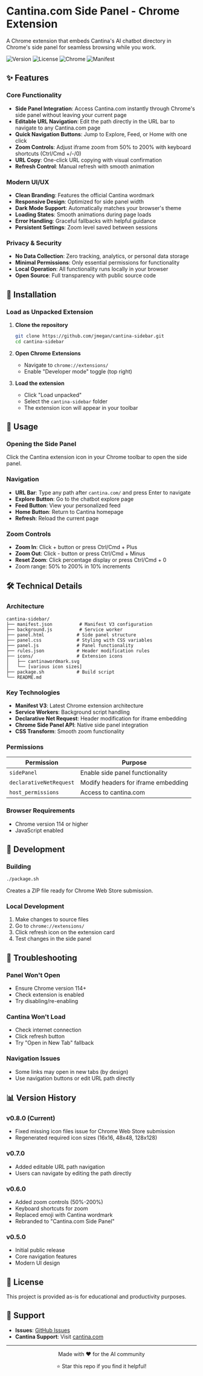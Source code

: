 # Cantina.com Side Panel - Chrome Extension

A Chrome extension that embeds Cantina's AI chatbot directory in Chrome's side panel for seamless browsing while you work.

![Version](https://img.shields.io/badge/version-0.8.0-blue)
![License](https://img.shields.io/badge/license-MIT-green)
![Chrome](https://img.shields.io/badge/Chrome-114%2B-orange)
![Manifest](https://img.shields.io/badge/Manifest-V3-purple)

## ✨ Features

### Core Functionality
- **Side Panel Integration**: Access Cantina.com instantly through Chrome's side panel without leaving your current page
- **Editable URL Navigation**: Edit the path directly in the URL bar to navigate to any Cantina.com page
- **Quick Navigation Buttons**: Jump to Explore, Feed, or Home with one click
- **Zoom Controls**: Adjust iframe zoom from 50% to 200% with keyboard shortcuts (Ctrl/Cmd +/-/0)
- **URL Copy**: One-click URL copying with visual confirmation
- **Refresh Control**: Manual refresh with smooth animation

### Modern UI/UX
- **Clean Branding**: Features the official Cantina wordmark
- **Responsive Design**: Optimized for side panel width
- **Dark Mode Support**: Automatically matches your browser's theme
- **Loading States**: Smooth animations during page loads
- **Error Handling**: Graceful fallbacks with helpful guidance
- **Persistent Settings**: Zoom level saved between sessions

### Privacy & Security
- **No Data Collection**: Zero tracking, analytics, or personal data storage
- **Minimal Permissions**: Only essential permissions for functionality
- **Local Operation**: All functionality runs locally in your browser
- **Open Source**: Full transparency with public source code

## 🚀 Installation

### Load as Unpacked Extension

1. **Clone the repository**
   ```bash
   git clone https://github.com/jmegan/cantina-sidebar.git
   cd cantina-sidebar
   ```

2. **Open Chrome Extensions**
   - Navigate to `chrome://extensions/`
   - Enable "Developer mode" toggle (top right)

3. **Load the extension**
   - Click "Load unpacked"
   - Select the `cantina-sidebar` folder
   - The extension icon will appear in your toolbar

## 📖 Usage

### Opening the Side Panel
Click the Cantina extension icon in your Chrome toolbar to open the side panel.

### Navigation
- **URL Bar**: Type any path after `cantina.com/` and press Enter to navigate
- **Explore Button**: Go to the chatbot explore page
- **Feed Button**: View your personalized feed
- **Home Button**: Return to Cantina homepage
- **Refresh**: Reload the current page

### Zoom Controls
- **Zoom In**: Click + button or press Ctrl/Cmd + Plus
- **Zoom Out**: Click - button or press Ctrl/Cmd + Minus  
- **Reset Zoom**: Click percentage display or press Ctrl/Cmd + 0
- Zoom range: 50% to 200% in 10% increments

## 🛠️ Technical Details

### Architecture

```
cantina-sidebar/
├── manifest.json          # Manifest V3 configuration
├── background.js          # Service worker
├── panel.html            # Side panel structure
├── panel.css             # Styling with CSS variables
├── panel.js              # Panel functionality
├── rules.json            # Header modification rules
├── icons/                # Extension icons
│   ├── cantinawordmark.svg
│   └── [various icon sizes]
├── package.sh            # Build script
└── README.md
```

### Key Technologies
- **Manifest V3**: Latest Chrome extension architecture
- **Service Workers**: Background script handling
- **Declarative Net Request**: Header modification for iframe embedding
- **Chrome Side Panel API**: Native side panel integration
- **CSS Transform**: Smooth zoom functionality

### Permissions

| Permission | Purpose |
|------------|---------|
| `sidePanel` | Enable side panel functionality |
| `declarativeNetRequest` | Modify headers for iframe embedding |
| `host_permissions` | Access to cantina.com |

### Browser Requirements
- Chrome version 114 or higher
- JavaScript enabled

## 🔧 Development

### Building
```bash
./package.sh
```
Creates a ZIP file ready for Chrome Web Store submission.

### Local Development
1. Make changes to source files
2. Go to `chrome://extensions/`
3. Click refresh icon on the extension card
4. Test changes in the side panel

## 🐛 Troubleshooting

### Panel Won't Open
- Ensure Chrome version 114+
- Check extension is enabled
- Try disabling/re-enabling

### Cantina Won't Load
- Check internet connection
- Click refresh button
- Try "Open in New Tab" fallback

### Navigation Issues
- Some links may open in new tabs (by design)
- Use navigation buttons or edit URL path directly

## 📊 Version History

### v0.8.0 (Current)
- Fixed missing icon files issue for Chrome Web Store submission
- Regenerated required icon sizes (16x16, 48x48, 128x128)

### v0.7.0
- Added editable URL path navigation
- Users can navigate by editing the path directly

### v0.6.0
- Added zoom controls (50%-200%)
- Keyboard shortcuts for zoom
- Replaced emoji with Cantina wordmark
- Rebranded to "Cantina.com Side Panel"

### v0.5.0
- Initial public release
- Core navigation features
- Modern UI design

## 📄 License

This project is provided as-is for educational and productivity purposes.

## 🤝 Support

- **Issues**: [GitHub Issues](https://github.com/jmegan/cantina-sidebar/issues)
- **Cantina Support**: Visit [cantina.com](https://cantina.com)

---

<div align="center">
Made with ❤️ for the AI community

⭐ Star this repo if you find it helpful!
</div>